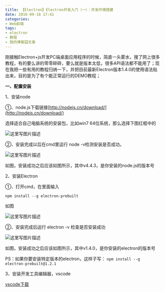 ```yaml
---
title: 【Electron】Electron开发入门（一）：开发环境搭建
date: 2016-09-18 17:41
categories:
- Web前端
tags:
- electron
- 教程
- 我的博客园文章
---
```

<div class="markdown_views">


刚接触Electron+js开发PC端桌面应用程序的时候，简直一头雾水，搜了网上很多教程，有的要么讲的零零碎碎，要么就是版本太低，很多API语法都不能用了；现在我把一些有用的教程归纳一下，并把目前最新Electron版本1.4.0的使用语法贴出来，目的是为了有个能正常运行的DEMO教程；

**一、配置安装**   

1、安装node   

①、node.js下载链接[http://nodejs.cn/download/](http://nodejs.cn/download/)   

选择适合自己电脑系统的安装包，比如win7 64位系统，那么选择下图红框中的   

![这里写图片描述](http://img.blog.csdn.net/20160918152835118)

②、安装完成以后在cmd里运行 node -v检测安装是否成功。   

![这里写图片描述](http://img.blog.csdn.net/20160918153039157)   

如图，安装成功之后应该如图所示，其中v4.4.3，是你安装的node.js的版本号

2、安装Electron   

①、打开cmd，在里面输入   

 `npm install --g electron-prebuilt`   

 如图   

 ![这里写图片描述](http://img.blog.csdn.net/20160918154306022)

②、安装完成后运行 electron -v 检查是否安装成功   

![这里写图片描述](http://img.blog.csdn.net/20160918154519663)   

如图，安装成功之后应该如图所示，其中v1.4.0，是你安装的electron的版本号   

PS：如果你要安装特定版本的electron，这样子写： `npm install --g electron-prebuilt@1.2.1`

3、安装开发工具编辑器，vscode   

[vscode下载](https://code.visualstudio.com/?utm_expid=101350005-28.R1T8FshdTBWEfZjY0s7XKQ.0&utm_referrer=https://www.baidu.com/link?url=qyJE7O2zFItkgBiz6Ar5QYqxkqhoevA8pXrGDPoljbiXViEFCyJ_a45K7WGrqt4-&wd=&eqid=b18fa204000241ea0000000457edc38d)

</div>